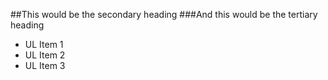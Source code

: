 ##This would be the secondary heading
###And this would be the tertiary heading

* UL Item 1
* UL Item 2
* UL Item 3
